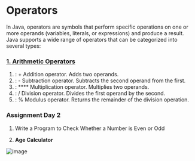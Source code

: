 # Operators
In Java, operators are symbols that perform specific operations on one or more operands (variables, literals, or expressions) and produce a result. Java supports a wide range of operators that can be categorized into several types:

###  [1. Arithmetic Operators](https://github.com/Pankaj-Str/Learn-JAVA-SE/blob/main/Day_2/Arithmetic_Operators.md)

1.  : +  Addition operator. Adds two operands.
2.  : -  Subtraction operator. Subtracts the second operand from the first.
3.  : ****  Multiplication operator. Multiplies two operands.
4.  : /  Division operator. Divides the first operand by the second.
5.  : %  Modulus operator. Returns the remainder of the division operation.

  








### Assignment Day 2
1. Write a  Program to Check Whether a Number is Even or Odd


2.  **Age Calculator**

![image](https://github.com/Pankaj-Str/Learn-JAVA-SE/assets/36913690/61f32a7e-4fac-48c6-a3fb-ab9e414f92cf)
